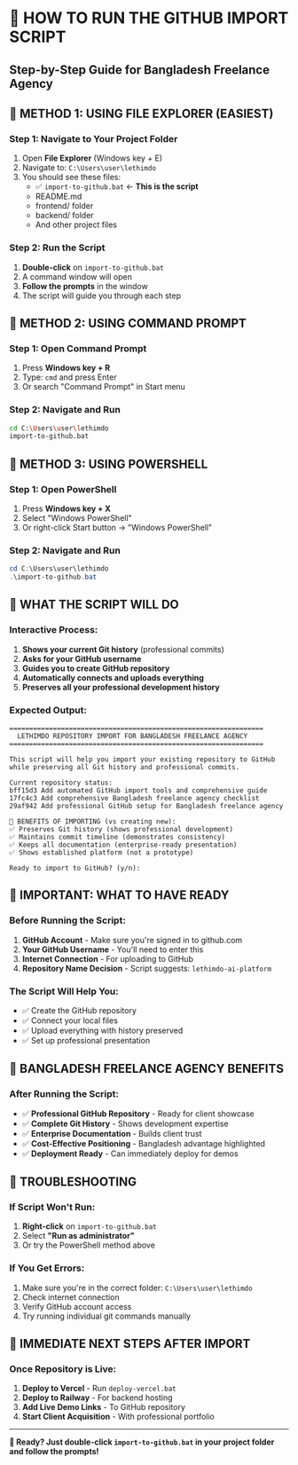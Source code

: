 # 🎯 HOW TO RUN THE GITHUB IMPORT SCRIPT
## Step-by-Step Guide for Bangladesh Freelance Agency

## 📍 **METHOD 1: USING FILE EXPLORER (EASIEST)**

### **Step 1: Navigate to Your Project Folder**
1. Open **File Explorer** (Windows key + E)
2. Navigate to: `C:\Users\user\lethimdo`
3. You should see these files:
   - ✅ `import-to-github.bat` ← **This is the script**
   - README.md
   - frontend/ folder
   - backend/ folder
   - And other project files

### **Step 2: Run the Script**
1. **Double-click** on `import-to-github.bat`
2. A command window will open
3. **Follow the prompts** in the window
4. The script will guide you through each step

## 📍 **METHOD 2: USING COMMAND PROMPT**

### **Step 1: Open Command Prompt**
1. Press **Windows key + R**
2. Type: `cmd` and press Enter
3. Or search "Command Prompt" in Start menu

### **Step 2: Navigate and Run**
```bash
cd C:\Users\user\lethimdo
import-to-github.bat
```

## 📍 **METHOD 3: USING POWERSHELL**

### **Step 1: Open PowerShell**
1. Press **Windows key + X**
2. Select "Windows PowerShell"
3. Or right-click Start button → "Windows PowerShell"

### **Step 2: Navigate and Run**
```powershell
cd C:\Users\user\lethimdo
.\import-to-github.bat
```

## 🎯 **WHAT THE SCRIPT WILL DO**

### **Interactive Process:**
1. **Shows your current Git history** (professional commits)
2. **Asks for your GitHub username**
3. **Guides you to create GitHub repository**
4. **Automatically connects and uploads everything**
5. **Preserves all your professional development history**

### **Expected Output:**
```
================================================================
  LETHIMDO REPOSITORY IMPORT FOR BANGLADESH FREELANCE AGENCY
================================================================

This script will help you import your existing repository to GitHub
while preserving all Git history and professional commits.

Current repository status:
bff15d3 Add automated GitHub import tools and comprehensive guide
17fc4c3 Add comprehensive Bangladesh freelance agency checklist
29af942 Add professional GitHub setup for Bangladesh freelance agency

🎯 BENEFITS OF IMPORTING (vs creating new):
✅ Preserves Git history (shows professional development)
✅ Maintains commit timeline (demonstrates consistency)
✅ Keeps all documentation (enterprise-ready presentation)
✅ Shows established platform (not a prototype)

Ready to import to GitHub? (y/n):
```

## 🚨 **IMPORTANT: WHAT TO HAVE READY**

### **Before Running the Script:**
1. **GitHub Account** - Make sure you're signed in to github.com
2. **Your GitHub Username** - You'll need to enter this
3. **Internet Connection** - For uploading to GitHub
4. **Repository Name Decision** - Script suggests: `lethimdo-ai-platform`

### **The Script Will Help You:**
- ✅ Create the GitHub repository
- ✅ Connect your local files
- ✅ Upload everything with history preserved
- ✅ Set up professional presentation

## 💼 **BANGLADESH FREELANCE AGENCY BENEFITS**

### **After Running the Script:**
- ✅ **Professional GitHub Repository** - Ready for client showcase
- ✅ **Complete Git History** - Shows development expertise
- ✅ **Enterprise Documentation** - Builds client trust
- ✅ **Cost-Effective Positioning** - Bangladesh advantage highlighted
- ✅ **Deployment Ready** - Can immediately deploy for demos

## 🎯 **TROUBLESHOOTING**

### **If Script Won't Run:**
1. **Right-click** on `import-to-github.bat`
2. Select **"Run as administrator"**
3. Or try the PowerShell method above

### **If You Get Errors:**
1. Make sure you're in the correct folder: `C:\Users\user\lethimdo`
2. Check internet connection
3. Verify GitHub account access
4. Try running individual git commands manually

## 🚀 **IMMEDIATE NEXT STEPS AFTER IMPORT**

### **Once Repository is Live:**
1. **Deploy to Vercel** - Run `deploy-vercel.bat`
2. **Deploy to Railway** - For backend hosting
3. **Add Live Demo Links** - To GitHub repository
4. **Start Client Acquisition** - With professional portfolio

---

**🎯 Ready? Just double-click `import-to-github.bat` in your project folder and follow the prompts!**